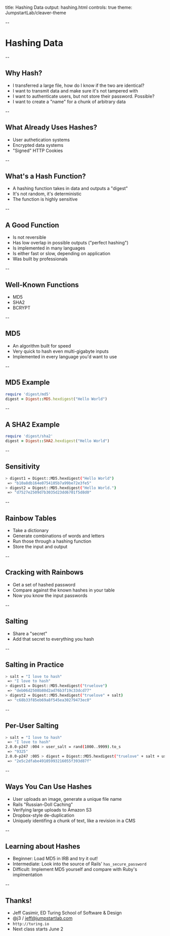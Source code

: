 title: Hashing Data
output: hashing.html
controls: true
theme: JumpstartLab/cleaver-theme

--

# Hashing Data

--

## Why Hash?

* I transferred a large file, how do I know if the two are identical?
* I want to transmit data and make sure it's not tampered with
* I want to authenticate users, but not store their password. Possible?
* I want to create a "name" for a chunk of arbitrary data

--

## What Already Uses Hashes?

* User authetication systems
* Encrypted data systems
* "Signed" HTTP Cookies

--

## What's a Hash Function?

* A hashing function takes in data and outputs a "digest"
* It's not random, it's deterministic
* The function is highly sensitive

--

## A Good Function

* Is not reversible
* Has low overlap in possible outputs ("perfect hashing")
* Is implemented in many languages
* Is either fast or slow, depending on application
* Was built by professionals

--

## Well-Known Functions

* MD5
* SHA2
* BCRYPT

--

## MD5

* An algorithm built for speed
* Very quick to hash even multi-gigabyte inputs
* Implemented in every language you'd want to use

--

## MD5 Example

```ruby
require 'digest/md5'
digest = Digest::MD5.hexdigest("Hello World")
```

--

## A SHA2 Example

```ruby
require 'digest/sha2'
digest = Digest::SHA2.hexdigest("Hello World")
```

--

## Sensitivity

```bash
> digest1 = Digest::MD5.hexdigest("Hello World")
 => "b10a8db164e0754105b7a99be72e3fe5" 
> digest2 = Digest::MD5.hexdigest("Hello World.")
 => "d7527e2509d7b3035d23dd6701f5d8d0" 
```

--

## Rainbow Tables

* Take a dictionary
* Generate combinations of words and letters
* Run those through a hashing function
* Store the input and output

--

## Cracking with Rainbows

* Get a set of hashed password
* Compare against the known hashes in your table
* Now you know the input passwords

--

## Salting

* Share a "secret"
* Add that secret to everything you hash

--

## Salting in Practice

```bash
> salt = "I love to hash"
 => "I love to hash" 
> digest1 = Digest::MD5.hexdigest("truelove")
 => "deb06d2508b80d2ad76b3f19c33dcd77" 
> digest2 = Digest::MD5.hexdigest("truelove" + salt)
 => "c68b33f85eb69a8f545ea30279473ec0" 
```

--

## Per-User Salting

```bash
> salt = "I love to hash"
 => "I love to hash" 
2.0.0-p247 :004 > user_salt = rand(1000..9999).to_s
 => "9325" 
2.0.0-p247 :005 > digest = Digest::MD5.hexdigest("truelove" + salt + user_salt)
 => "2e5c2dfabe49105993216055f393d87f" 
```

--

## Ways You Can Use Hashes

* User uploads an image, generate a unique file name
* Rails "Russian-Doll Caching"
* Verifying large uploads to Amazon S3
* Dropbox-style de-duplication
* Uniquely identifing a chunk of text, like a revision in a CMS

--

## Learning about Hashes

* Beginner: Load MD5 in IRB and try it out!
* Intermediate: Look into the source of Rails' `has_secure_password`
* Difficult: Implement MD5 yourself and compare with Ruby's implmentation

--

## Thanks!

* Jeff Casimir, ED Turing School of Software & Design
* @j3 / jeff@jumpstartlab.com
* `http://turing.io`
* Next class starts June 2
